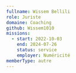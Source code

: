 ```yaml
---
fullname: Wissem Bellili
role: Juriste
domaine: Coaching
github: Wissem1010
missions:
  - start: 2022-10-03
    end: 2024-07-26
    status: service
    employer: Numéricité
memberType: autre
---
```

